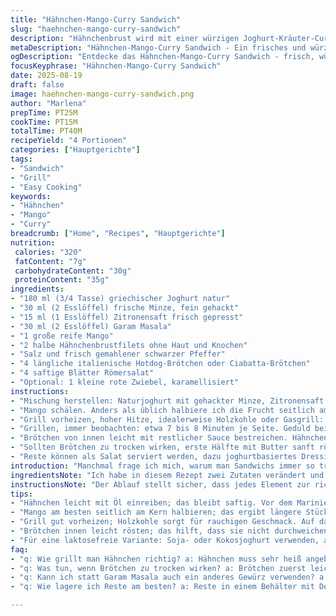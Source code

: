 ```yaml
---
title: "Hähnchen-Mango-Curry Sandwich"
slug: "haehnchen-mango-curry-sandwich"
description: "Hähnchenbrust wird mit einer würzigen Joghurt-Kräuter-Curry-Sauce mariniert, gegrillt, dann zusammen mit frischer Mango und knackigem Blattsalat in italienisch inspirierten Hotdog-Brötchen serviert. Ersetzt Koriander durch Minze und Curry durch Garam Masala, für eine frische, leicht süßliche Note. Hauchdünne Mangostreifen statt Julienne sorgen für saftige Textur, während Limettensaft die Aromen anregt. Optimaler Grillzeitpunkt wird über Farbe und Fleischstruktur kontrolliert, nicht stur nach Zeit. Tipp: Für saftige Konsistenz Hühnchen vor dem Marinieren leicht mit Öl einreiben; karamellisierte Zwiebeln als Option einführen."
metaDescription: "Hähnchen-Mango-Curry Sandwich - Ein frisches und würziges Sandwich mit saftigem Hähnchen und süßer Mango für ein intensives Geschmackserlebnis"
ogDescription: "Entdecke das Hähnchen-Mango-Curry Sandwich - frisch, würzig und voller Kontraste, ideal für Grillabende und Snacks"
focusKeyphrase: "Hähnchen-Mango-Curry Sandwich"
date: 2025-08-19
draft: false
image: haehnchen-mango-curry-sandwich.png
author: "Marlena"
prepTime: PT25M
cookTime: PT15M
totalTime: PT40M
recipeYield: "4 Portionen"
categories: ["Hauptgerichte"]
tags:
- "Sandwich"
- "Grill"
- "Easy Cooking"
keywords:
- "Hähnchen"
- "Mango"
- "Curry"
breadcrumb: ["Home", "Recipes", "Hauptgerichte"]
nutrition: 
 calories: "320"
 fatContent: "7g"
 carbohydrateContent: "30g"
 proteinContent: "35g"
ingredients:
- "180 ml (3/4 Tasse) griechischer Joghurt natur"
- "30 ml (2 Esslöffel) frische Minze, fein gehackt"
- "15 ml (1 Esslöffel) Zitronensaft frisch gepresst"
- "30 ml (2 Esslöffel) Garam Masala"
- "1 große reife Mango"
- "2 halbe Hähnchenbrustfilets ohne Haut und Knochen"
- "Salz und frisch gemahlener schwarzer Pfeffer"
- "4 längliche italienische Hotdog-Brötchen oder Ciabatta-Brötchen"
- "4 saftige Blätter Römersalat"
- "Optional: 1 kleine rote Zwiebel, karamellisiert"
instructions:
- "Mischung herstellen: Naturjoghurt mit gehackter Minze, Zitronensaft sowie Garam Masala in einer Schüssel verrühren. Würzen mit Salz und Pfeffer. Hälfte der Sauce zur Seite legen, wird später zum Bestreichen der Brötchen verwendet. Nicht zu früh salzen, sonst verliert der Joghurt Wasser."
- "Mango schälen. Anders als üblich halbiere ich die Frucht seitlich am Kern, das ergibt längliche Hälften mit mehr Fruchtfleisch. Längsstreifen schneiden in ca. 3 mm dicke Scheiben, nicht zu fein, die brauchen Biss und Saft. Sofort in Zitronenwasser legen, damit sie nicht braun werden und Frische behalten."
- "Grill vorheizen, hoher Hitze, idealerweise Holzkohle oder Gasgrill: Das Geräusch beim Auflegen des Hähnchens ist entscheidend – es muss zischen, sonst nicht heiß genug. Hähnchen mit Hälfte der Joghurtmischung bestreichen, so bleibt es saftig und die Gewürze ziehen ein."
- "Grillen, immer beobachten: etwa 7 bis 8 Minuten je Seite. Geduld beim Wenden, sonst zerreißt das Fleisch. Farbe soll von blassem Rosé zu leicht gebräunt und opak wechseln, dann durchgegart, getestet mit leichter Fingerdruck-Textur – sollte federnd sein, nicht hart. Beim ersten Versuch ein Fleischthermometer nutzen, 75 Grad Kerntemperatur ist sicher."
- "Brötchen von innen leicht mit restlicher Sauce bestreichen. Hähnchen diagonal in dünne Scheiben schneiden, so lassen sie sich gut stapeln und bleiben saftig. Brötchen stapeln: zuerst Salat, dann Hähnchen, darüber die Mangostreifen. Optional ein paar karamellisierte rote Zwiebelscheiben für süßlich-rauchige Kontrastnoten."
- "Sollten Brötchen zu trocken wirken, erste Hälfte mit Butter sanft rösten. Wer keine Minze mag, kann frischen Koriander nehmen, dann aber das Garam Masala gegen mildes Currypulver austauschen. Für Laktoseintolerante funktioniert ein Soja- oder Kokosjoghurt, aber ohne Zuckerzusatz wählen und mehr Salz ergänzen."
- "Reste können als Salat serviert werden, dazu joghurtbasiertes Dressing extra reichen. Wichtig: Im Sandwich bleibt die Balance zwischen süß, würzig, frisch – nicht überladen."
introduction: "Manchmal frage ich mich, warum man Sandwichs immer so trocken und langweilig macht. Mit verdünntem Dressing und Käse, der den Geschmack erstickt. Nein, hier geht es um Frische, Struktur und Kontraste: cremiger Joghurt, feurig gewürzt mit Garam Masala, süße Mango, die beißt, und gegrilltes Hähnchen, das nicht vertrocknet. Früher habe ich oft den Punkt zum Wenden verpasst – Ergebnis Gummi. Aber bei hoher Hitze mit Achtung auf das Fleischgefühl wird es zart und saftig. Brötchen sollten nicht einfach nur Träger sein, sondern leicht geröstet, innen weich und außen kross. Dazu noch frischer Salat für Crunch – fertig ist der Snack, der Lust macht. Wichtig: nicht überladen. Lieber weniger, gut portioniert, dann bringt jeder Bissen den Wow-Effekt!"
ingredientsNote: "Ich habe in diesem Rezept zwei Zutaten verändert und Quantitäten angepasst, um frische Aromen hervorzuheben und Laktosefrei zu bleiben. Statt Koriander frische Minze – dadurch verliert das Ganze die erdige Note, gewinnt dafür an Frische. Garam Masala statt Curry gibt die Wärme, ohne aufdringlich zu sein. Die Mango wird in etwas dickeren Streifen geschnitten, damit sie beim Zusammensetzen nicht zerfällt und noch einen knackigen Biss bietet. Joghurt statt Mayo macht die Sauce leichter und hilft beim Grillen, das Hähnchen bleibt saftig. Zitronensaft sowie Salz verbessern das Aroma und verhindern das Braunwerden der Früchte. Alternativ funktioniert auch Schälen nur mit Sparschäler für weniger Fruchtverlust. Hotdog-Brötchen sind praktisch, italienische oder Ciabatta-Brötchen bringen schöne Kruste und Struktur. Essenziell: Würze und Säure müssen im Gleichgewicht stehen, sonst wirkt das Sandwich fade."
instructionsNote: "Der Ablauf stellt sicher, dass jedes Element zur richtigen Zeit fertig ist. Zuerst die Sauce machen, damit die Gewürze Zeit zum Durchziehen haben. Danach Mango schneiden – hier lange liegen lassen vermeiden, sonst oxidiert sie. Grill muss heiß sein; ohne genügend Temperatur wird das Hähnchen trocken. Geräusche beim Grillen verraten viel: Ein lautes Zischen ist gut, es zeigt, dass Fleisch scharf angebraten wird. Wenden nicht zu früh, zuerst wird die Oberfläche versiegelt. Danach umdrehen und mit Fingerspitze die Festigkeit prüfen, das sagt mehr als eine Stoppuhr. Brötchen sieht man am besten vor der Zubereitung leicht anrösten – so saugt das Brot keine Sauce auf und bleibt außen knusprig, innen weich. Das Anrichten braucht Fingerspitzengefühl; zu schwer, tropft die Sauce raus; zu trocken, Geschmack fehlt. Ich empfehle direkt vor dem Servieren belegen – Brühe aus Hähnchen und Mango setzen schnell durch."
tips:
- "Hähnchen leicht mit Öl einreiben; das bleibt saftig. Vor dem Marinieren nur wenig salzen, sonst verliert Joghurt Wasser. Würze wird besser aufgenommen."
- "Mango am besten seitlich am Kern halbieren; das ergibt längere Stücke, die halten besser zusammen. Dicke Streifen sorgen für Biss, weniger matschig. Schnell in Zitronenwasser legen."
- "Grill gut vorheizen; Holzkohle sorgt für rauchigen Geschmack. Auf das Zischen beim Auflegen achten. Nicht zu früh wenden, sonst gibt's Gummi. Farbe ist wichtig."
- "Brötchen innen leicht rösten; das hilft, dass sie nicht durchweichen. Karamellisierte Zwiebeln als optionale Ergänzung, bringen zusätzlichen Geschmack. Süße und Aromatik."
- "Für eine laktosefreie Variante: Soja- oder Kokosjoghurt verwenden, aber ohne Zuckerzusatz. Mehr Salz hinzufügen für einen intensiveren Geschmack."
faq:
- "q: Wie grillt man Hähnchen richtig? a: Hähnchen muss sehr heiß angebraten werden; zischendes Geräusch zeigt, das ist gut. Wenden erst, wenn es sich leicht löst."
- "q: Was tun, wenn Brötchen zu trocken wirken? a: Brötchen zuerst leicht rösten; das hilft Gefüge zu erhalten. Ein bisschen Butter kann auch schmecken. Locker bleiben."
- "q: Kann ich statt Garam Masala auch ein anderes Gewürz verwenden? a: Ja, mildes Currypulver wäre eine Option. Das verändert den Geschmack. Oder frischen Koriander verwenden."
- "q: Wie lagere ich Reste am besten? a: Reste in einem Behälter mit Deckel aufbewahren. Kühl stellen. Länger halten, wenn nicht zusammengebaut. Für den Salat Dressing extra."

---
```

